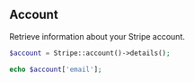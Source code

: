 ## Account

Retrieve information about your Stripe account.

```php
$account = Stripe::account()->details();

echo $account['email'];
```
